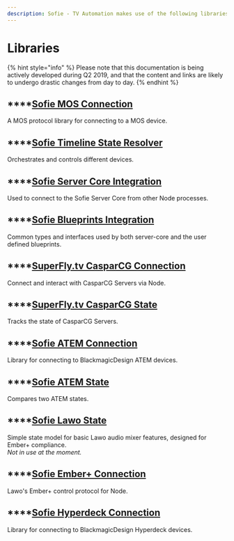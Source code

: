 ```yaml
---
description: Sofie - TV Automation makes use of the following libraries.
---
```


# Libraries

{% hint style="info" %}
Please note that this documentation is being actively developed during Q2 2019, and that the content and links are likely to undergo drastic changes from day to day.
{% endhint %}

## \*\*\*\*[**Sofie MOS Connection**](sofie-mos-connection.md)

A MOS protocol library for connecting to a MOS device.

## \*\*\*\*[**Sofie Timeline State Resolver**](sofie-timeline-state-resolver.md)

Orchestrates and controls different devices.

## \*\*\*\*[**Sofie Server Core Integration**](sofie-server-core-integration.md)

Used to connect to the Sofie Server Core from other Node processes.

## \*\*\*\*[**Sofie Blueprints Integration**](sofie-blueprints-integration.md)

Common types and interfaces used by both server-core and the user defined blueprints.

## \*\*\*\*[**SuperFly.tv CasparCG Connection**](superfly.tv-casparcg-connection.md)

Connect and interact with CasparCG Servers via Node.

## \*\*\*\*[**SuperFly.tv CasparCG State**](superfly.tv-casparcg-state.md)

Tracks the state of CasparCG Servers.

## \*\*\*\*[**Sofie ATEM Connection**](sofie-atem-connection.md)

Library for connecting to BlackmagicDesign ATEM devices.

## \*\*\*\*[**Sofie ATEM State**](sofie-atem-state.md)

Compares two ATEM states.

## \*\*\*\*[**Sofie Lawo State**](sofie-lawo-state.md)

Simple state model for basic Lawo audio mixer features, designed for Ember+ compliance.  
_Not in use at the moment._

## \*\*\*\*[**Sofie Ember+ Connection**](sofie-ember+-connection.md)

Lawo's Ember+ control protocol for Node.

## \*\*\*\*[**Sofie Hyperdeck Connection**](sofie-hyperdeck-connection.md)

Library for connecting to BlackmagicDesign Hyperdeck devices.

